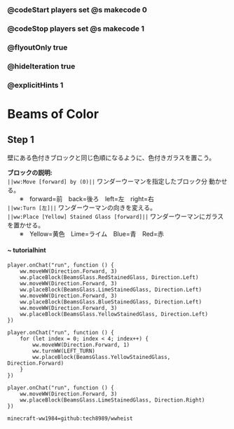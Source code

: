 ### @codeStart players set @s makecode 0
### @codeStop players set @s makecode 1

### @flyoutOnly true
### @hideIteration true 
### @explicitHints 1

# Beams of Color

## Step 1
壁にある色付きブロックと同じ色順になるように、色付きガラスを置こう。  
  
**ブロックの説明:**  
``||ww:Move [forward] by (0)||`` ワンダーウーマンを指定したブロック分 動かせる。  
　　※　forward=前　back=後ろ　left=左　right=右  
``||ww:Turn [左]||`` ワンダーウーマンの向きを変える。  
``||ww:Place [Yellow] Stained Glass [forward]||`` ワンダーウーマンにガラスを置かせる。  
　　※　Yellow=黄色　Lime=ライム　Blue=青　Red=赤  

#### ~ tutorialhint 
```blocks
player.onChat("run", function () {
    ww.moveWW(Direction.Forward, 3)
    ww.placeBlock(BeamsGlass.RedStainedGlass, Direction.Left)
    ww.moveWW(Direction.Forward, 3)
    ww.placeBlock(BeamsGlass.LimeStainedGlass, Direction.Left)
    ww.moveWW(Direction.Forward, 3)
    ww.placeBlock(BeamsGlass.BlueStainedGlass, Direction.Left)
    ww.moveWW(Direction.Forward, 3)
    ww.placeBlock(BeamsGlass.YellowStainedGlass, Direction.Left)
})

```
```ghost
player.onChat("run", function () {
    for (let index = 0; index < 4; index++) {
        ww.moveWW(Direction.Forward, 1)
        ww.turnWW(LEFT_TURN)
        ww.placeBlock(BeamsGlass.YellowStainedGlass, Direction.Forward)
    }
})
```
```template
player.onChat("run", function () {
    ww.moveWW(Direction.Forward, 3)
    ww.placeBlock(BeamsGlass.LimeStainedGlass, Direction.Right)
})
```
```package
minecraft-ww1984=github:tech8989/wwheist
```